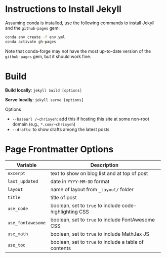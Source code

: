# Instructions to Install Jekyll

Assuming conda is installed, use the following commands to install Jekyll and the `github-pages` gem:

```bash
conda env create -f env.yml
conda activate gh-pages
```

Note that conda-forge may not have the most up-to-date version of the `github-pages` gem, but it should work fine.


# Build

**Build locally**: `jekyll build [options]`

**Serve locally**: `jekyll serve [options]`

Options
- `--baseurl /~chrisyeh`: add this if hosting this site at some non-root domain (e.g., `*.com/~chrisyeh`)
- `--drafts`: to show drafts among the latest posts

# Page Frontmatter Options

Variable            | Description
--------------------|------------
`excerpt`           | text to show on blog list and at top of post
`last_updated`      | date in `YYYY-MM-DD` format
`layout`            | name of layout from `_layout/` folder
`title`             | title of post
`use_code`          | boolean, set to `true` to include code-highlighting CSS
`use_fontawesome`   | boolean, set to `true` to include FontAwesome CSS
`use_math`          | boolean, set to `true` to include MathJax JS
`use_toc`           | boolean, set to `true` to include a table of contents
